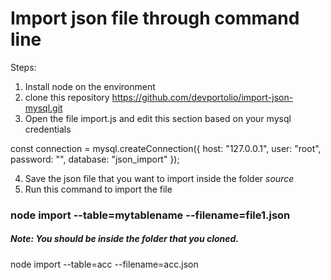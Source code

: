 # Import json file through command line

Steps:
1. Install node on the environment
2. clone this repository https://github.com/devportolio/import-json-mysql.git
3. Open the file import.js and edit this section based on your mysql credentials

const connection = mysql.createConnection({
  host: "127.0.0.1",
  user: "root",
  password: "",
  database: "json_import"
});

4. Save the json file that you want to import inside the folder _source_
5. Run this command to import the file
### node import --table=mytablename --filename=file1.json

##### Note: You should be inside the folder that you cloned.

node import --table=acc --filename=acc.json


